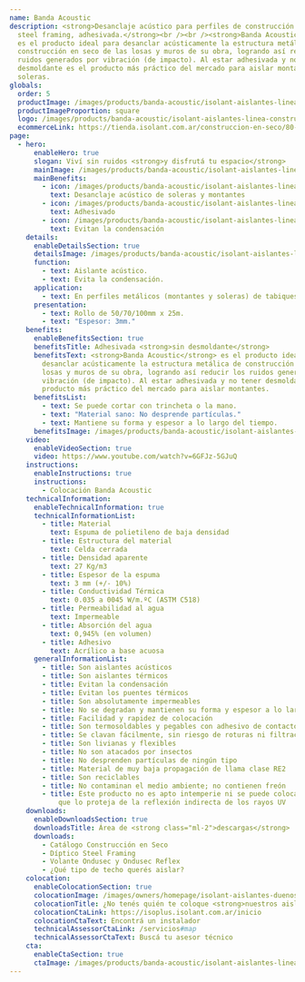 ```yaml
---
name: Banda Acoustic
description: <strong>Desanclaje acústico para perfiles de construcción en seco y
  steel framing, adhesivada.</strong><br /><br /><strong>Banda Acoustic</strong>
  es el producto ideal para desanclar acústicamente la estructura metálica de
  construcción en seco de las losas y muros de su obra, logrando así reducir los
  ruidos generados por vibración (de impacto). Al estar adhesivada y no tener
  desmoldante es el producto más práctico del mercado para aislar montantes y
  soleras.
globals:
  order: 5
  productImage: /images/products/banda-acoustic/isolant-aislantes-linea-construccion-en-seco-banda-acoustic-producto-rollo.png
  productImageProportion: square
  logo: /images/products/banda-acoustic/isolant-aislantes-linea-construccion-en-seco-banda-acoustic-logo.webp
  ecommerceLink: https://tienda.isolant.com.ar/construccion-en-seco/80-banda-acoustic-100mm.html
page:
  - hero:
      enableHero: true
      slogan: Viví sin ruidos <strong>y disfrutá tu espacio</strong>
      mainImage: /images/products/banda-acoustic/isolant-aislantes-linea-construccion-en-seco-banda-acoustic-imagen.jpg
      mainBenefits:
        - icon: /images/products/banda-acoustic/isolant-aislantes-linea-construccion-en-seco-banda-acoustic-beneficio-1.svg
          text: Desanclaje acústico de soleras y montantes
        - icon: /images/products/banda-acoustic/isolant-aislantes-linea-construccion-en-seco-banda-acoustic-beneficio-2.svg
          text: Adhesivado
        - icon: /images/products/banda-acoustic/isolant-aislantes-linea-construccion-en-seco-banda-acoustic-beneficio-3.svg
          text: Evitan la condensación
    details:
      enableDetailsSection: true
      detailsImage: /images/products/banda-acoustic/isolant-aislantes-linea-construccion-en-seco-banda-acoustic-imagen-detalle-producto.jpg
      function:
        - text: Aislante acústico.
        - text: Evita la condensación.
      application:
        - text: En perfiles metálicos (montantes y soleras) de tabiques y cielorrasos.
      presentation:
        - text: Rollo de 50/70/100mm x 25m.
        - text: "Espesor: 3mm."
    benefits:
      enableBenefitsSection: true
      benefitsTitle: Adhesivada <strong>sin desmoldante</strong>
      benefitsText: <strong>Banda Acoustic</strong> es el producto ideal para
        desanclar acústicamente la estructura metálica de construcción en seco de las
        losas y muros de su obra, logrando así reducir los ruidos generados por
        vibración (de impacto). Al estar adhesivada y no tener desmoldante es el
        producto más práctico del mercado para aislar montantes.
      benefitsList:
        - text: Se puede cortar con trincheta o la mano.
        - text: "Material sano: No desprende partículas."
        - text: Mantiene su forma y espesor a lo largo del tiempo.
      benefitsImage: /images/products/banda-acoustic/isolant-aislantes-linea-construccion-en-seco-banda-acoustic-beneficio-exclusivo.jpg
    video:
      enableVideoSection: true
      video: https://www.youtube.com/watch?v=6GFJz-5GJuQ
    instructions:
      enableInstructions: true
      instructions:
        - Colocación Banda Acoustic
    technicalInformation:
      enableTechnicalInformation: true
      technicalInformationList:
        - title: Material
          text: Espuma de polietileno de baja densidad
        - title: Estructura del material
          text: Celda cerrada
        - title: Densidad aparente
          text: 27 Kg/m3
        - title: Espesor de la espuma
          text: 3 mm (+/- 10%)
        - title: Conductividad Térmica
          text: 0.035 a 0045 W/m.ºC (ASTM C518)
        - title: Permeabilidad al agua
          text: Impermeable
        - title: Absorción del agua
          text: 0,945% (en volumen)
        - title: Adhesivo
          text: Acrílico a base acuosa
      generalInformationList:
        - title: Son aislantes acústicos
        - title: Son aislantes térmicos
        - title: Evitan la condensación
        - title: Evitan los puentes térmicos
        - title: Son absolutamente impermeables
        - title: No se degradan y mantienen su forma y espesor a lo largo del tiempo
        - title: Facilidad y rapidez de colocación
        - title: Son termosoldables y pegables con adhesivo de contacto
        - title: Se clavan fácilmente, sin riesgo de roturas ni filtraciones
        - title: Son livianas y flexibles
        - title: No son atacados por insectos
        - title: No desprenden partículas de ningún tipo
        - title: Material de muy baja propagación de llama clase RE2
        - title: Son reciclables
        - title: No contaminan el medio ambiente; no contienen freón
        - title: Este producto no es apto intemperie ni se puede colocar sin un cielorraso
            que lo proteja de la reflexión indirecta de los rayos UV
    downloads:
      enableDownloadsSection: true
      downloadsTitle: Área de <strong class="ml-2">descargas</strong>
      downloads:
        - Catálogo Construcción en Seco
        - Díptico Steel Framing
        - Volante Ondusec y Ondusec Reflex
        - ¿Qué tipo de techo querés aislar?
    colocation:
      enableColocationSection: true
      colocationImage: /images/owners/homepage/isolant-aislantes-duenos-e-inquilinos-isoplus-colocation.jpg
      colocationTitle: ¿No tenés quién te coloque <strong>nuestros aislantes?</strong>
      colocationCtaLink: https://isoplus.isolant.com.ar/inicio
      colocationCtaText: Encontrá un instalador
      technicalAssessorCtaLink: /servicios#map
      technicalAssessorCtaText: Buscá tu asesor técnico
    cta:
      enableCtaSection: true
      ctaImage: /images/products/banda-acoustic/isolant-aislantes-linea-vivienda-banda-acoustic-imagen-detalle.jpg
---
```


